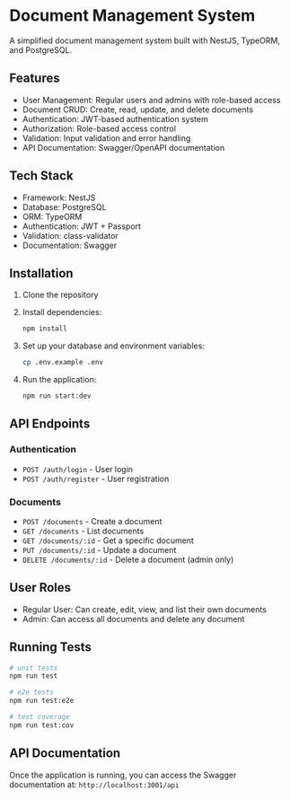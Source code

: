 # Document Management System

A simplified document management system built with NestJS, TypeORM, and PostgreSQL.

## Features

- User Management: Regular users and admins with role-based access
- Document CRUD: Create, read, update, and delete documents
- Authentication: JWT-based authentication system
- Authorization: Role-based access control
- Validation: Input validation and error handling
- API Documentation: Swagger/OpenAPI documentation

## Tech Stack

- Framework: NestJS
- Database: PostgreSQL
- ORM: TypeORM
- Authentication: JWT + Passport
- Validation: class-validator
- Documentation: Swagger

## Installation

1. Clone the repository
2. Install dependencies:
   ```bash
   npm install
   ```

3. Set up your database and environment variables:
   ```bash
   cp .env.example .env
   ```

4. Run the application:
   ```bash
   npm run start:dev
   ```

## API Endpoints

### Authentication
- `POST /auth/login` - User login
- `POST /auth/register` - User registration

### Documents
- `POST /documents` - Create a document
- `GET /documents` - List documents
- `GET /documents/:id` - Get a specific document
- `PUT /documents/:id` - Update a document
- `DELETE /documents/:id` - Delete a document (admin only)

## User Roles

- Regular User: Can create, edit, view, and list their own documents
- Admin: Can access all documents and delete any document

## Running Tests

```bash
# unit tests
npm run test

# e2e tests
npm run test:e2e

# test coverage
npm run test:cov
```

## API Documentation

Once the application is running, you can access the Swagger documentation at:
`http://localhost:3001/api` 